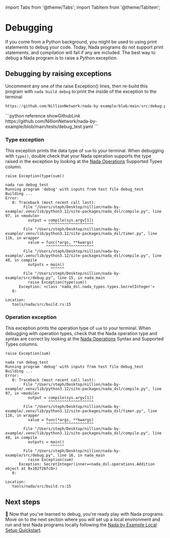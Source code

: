 import Tabs from '@theme/Tabs';
import TabItem from '@theme/TabItem';

# Debugging

If you come from a Python background, you might be used to using print statements to debug your code. Today, Nada programs do not support print statements, and compilation will fail if any are included. The best way to debug a Nada program is to raise a Python exception.

## Debugging by raising exceptions

<Tabs>

<TabItem value="program" label="Nada program" default>

Uncomment any one of the raise Exception() lines, then re-build this program with `nada build debug` to print the inside of the exception to the terminal

```python reference showGithubLink
https://github.com/NillionNetwork/nada-by-example/blob/main/src/debug.py
```
</TabItem>

<TabItem value="test" label="Test file">
```python reference showGithubLink
https://github.com/NillionNetwork/nada-by-example/blob/main/tests/debug_test.yaml
```
</TabItem>
</Tabs>

### Type exception

This exception prints the data type of `sum` to your terminal. When debugging with `type()`, double check that your Nada operation supports the type raised in the exception by looking at the [Nada Operations](/nada-by-example/nada-operations) Supported Types column.

```
raise Exception(type(sum))
```

```
nada run debug_test
Running program 'debug' with inputs from test file debug_test
Building ...
Error:
   0: Traceback (most recent call last):
        File "/Users/steph/Desktop/nillion/nada-by-example/.venv/lib/python3.12/site-packages/nada_dsl/compile.py", line 97, in <module>
          output = compile(sys.argv[1])
                   ^^^^^^^^^^^^^^^^^^^^
        File "/Users/steph/Desktop/nillion/nada-by-example/.venv/lib/python3.12/site-packages/nada_dsl/timer.py", line 116, in wrapper
          value = func(*args, **kwargs)
                  ^^^^^^^^^^^^^^^^^^^^^
        File "/Users/steph/Desktop/nillion/nada-by-example/.venv/lib/python3.12/site-packages/nada_dsl/compile.py", line 48, in compile
          outputs = main()
                    ^^^^^^
        File "/Users/steph/Desktop/nillion/nada-by-example/src/debug.py", line 15, in nada_main
          raise Exception(type(sum))
      Exception: <class 'nada_dsl.nada_types.types.SecretInteger'>
   0:

Location:
   tools/nada/src/build.rs:15
```

### Operation exception

This exception prints the operation type of `sum` to your terminal. When debugging with operation types, check that the Nada operation type and syntax are correct by looking at the [Nada Operations](/nada-by-example/nada-operations) Syntax and Supported Types columns.


```
raise Exception(sum)
```

```
nada run debug_test
Running program 'debug' with inputs from test file debug_test
Building ...
Error:
   0: Traceback (most recent call last):
        File "/Users/steph/Desktop/nillion/nada-by-example/.venv/lib/python3.12/site-packages/nada_dsl/compile.py", line 97, in <module>
          output = compile(sys.argv[1])
                   ^^^^^^^^^^^^^^^^^^^^
        File "/Users/steph/Desktop/nillion/nada-by-example/.venv/lib/python3.12/site-packages/nada_dsl/timer.py", line 116, in wrapper
          value = func(*args, **kwargs)
                  ^^^^^^^^^^^^^^^^^^^^^
        File "/Users/steph/Desktop/nillion/nada-by-example/.venv/lib/python3.12/site-packages/nada_dsl/compile.py", line 48, in compile
          outputs = main()
                    ^^^^^^
        File "/Users/steph/Desktop/nillion/nada-by-example/src/debug.py", line 16, in nada_main
          raise Exception(sum)
      Exception: SecretInteger(inner=<nada_dsl.operations.Addition object at 0x102f26fc0>)
   0:

Location:
   tools/nada/src/build.rs:15
```

## Next steps

🐛 Now that you've learned to debug, you're ready play with Nada programs. Move on to the next section where you will set up a local environment and run and test Nada programs locally following the [Nada by Example Local Setup Quickstart](/nada-by-example-quickstart).